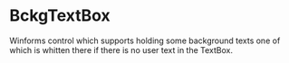 # BckgTextBox
Winforms control which supports holding some background texts one of which is whitten there if there is no user text in the TextBox.
